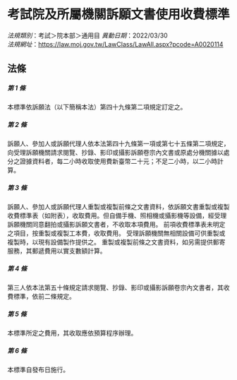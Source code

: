 # 考試院及所屬機關訴願文書使用收費標準

*法規類別*：考試＞院本部＞通用目
*異動日期*：2022/03/30  
*法規網址*：https://law.moj.gov.tw/LawClass/LawAll.aspx?pcode=A0020114



## 法條
##### 第 1 條
本標準依訴願法（以下簡稱本法）第四十九條第二項規定訂定之。

##### 第 2 條
訴願人、參加人或訴願代理人依本法第四十九條第一項或第七十五條第二項規定，向受理訴願機關請求閱覽、抄錄、影印或攝影訴願卷宗內文書或原處分機關據以處分之證據資料者，每二小時收取使用費新臺幣二十元；不足二小時，以二小時計算。

##### 第 3 條
訴願人、參加人或訴願代理人重製或複製前條之文書資料，依訴願文書重製或複製收費標準表（如附表），收取費用。但自備手機、照相機或攝影機等設備，經受理訴願機關同意翻拍或攝影訴願文書者，不收取本項費用。
前項收費標準表未明定之項目，按重製或複製工本費，收取費用。
受理訴願機關無相關設備可供重製或複製時，以現有設備製作提供之。
重製或複製前條之文書資料，如另需提供郵寄服務，其郵遞費用以實支數額計算。

##### 第 4 條
第三人依本法第五十條規定請求閱覽、抄錄、影印或攝影訴願卷宗內文書者，其收費標準，依前二條規定。

##### 第 5 條
本標準所定之費用，其收取應依預算程序辦理。

##### 第 6 條
本標準自發布日施行。



